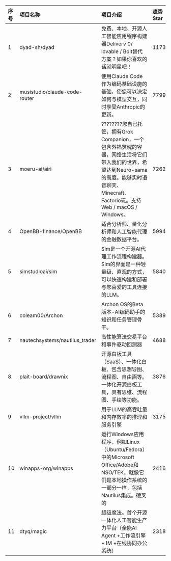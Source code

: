 |序号|项目名称|项目介绍|趋势Star|当前Star|创建时间|
|:---|:---|:---|:---|:---|:---|
|1|dyad-sh/dyad|免费、本地、开源人工智能应用程序构建器Deliverv 0/ lovable / Bolt替代方案？如果你喜欢的话就明星吧！|11731|13830|2025-04-11|
|2|musistudio/claude-code-router|使用Claude Code作为编码基础设施的基础，使您可以决定如何与模型交互，同时享受Anthropic的更新。|7799|15194|2025-02-25|
|3|moeru-ai/airi|????????您自己托管，拥有Grok Companion，一个包含外福灵魂的容器，网络生活将它们带入我们的世界，希望达到Neuro-sama的高度。能够实时语音聊天、Minecraft、Factorio玩。支持Web / macOS / Windows。|7262|10122|2024-12-01|
|4|OpenBB-finance/OpenBB|适合分析师、量化分析师和人工智能代理的金融数据平台。|5994|51261|2020-12-20|
|5|simstudioai/sim|Sim是一个开源AI代理工作流程构建器。Sim的界面是一种轻量级、直观的方式，可以快速构建和部署与您喜爱的工具连接的LLM。|5840|12076|2025-01-05|
|6|coleam00/Archon|Archon OS的Beta版本-AI编码助手的知识和任务管理骨干。|5389|10679|2025-02-07|
|7|nautechsystems/nautilus_trader|高性能算法交易平台和事件驱动回测器|4688|14537|2018-06-25|
|8|plait-board/drawnix|开源白板工具（SaaS）、一体化白板、包含思想导图、流程图、自由画等。一体化开源白板工具，具有思维、流程图、手绘等功能。|3876|6996|2024-06-04|
|9|vllm-project/vllm|用于LLM的高吞吐量和内存效率的推理和服务引擎|3175|56253|2023-02-09|
|10|winapps-org/winapps|运行Windows应用程序，例如Linux（Ubuntu/Fedora）中的Microsoft Office/Adobe和NSO/TEK，就像它们是本地操作系统的一部分一样，包括Nautilus集成。硬叉的|2416|7074|2023-07-05|
|11|dtyq/magic|超级魔法。首个开源一体化人工智能生产力平台（全能AI Agent +工作流引擎+ IM +在线协同办公系统）|2318|3486|2025-05-14|